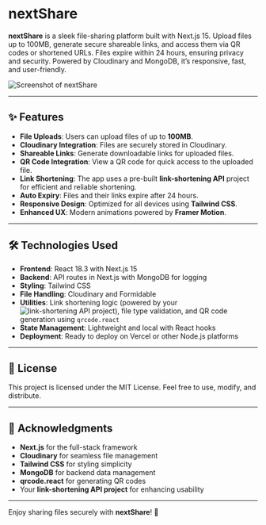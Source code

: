 # **nextShare**

**nextShare** is a sleek file-sharing platform built with Next.js 15. Upload files up to 100MB, generate secure shareable links, and access them via QR codes or shortened URLs. Files expire within 24 hours, ensuring privacy and security. Powered by Cloudinary and MongoDB, it’s responsive, fast, and user-friendly.

![Screenshot of nextShare](https://github.com/user-attachments/assets/750ef5b4-2d72-4585-bd39-1f3d8dbea207)

---

## ✨ Features

- **File Uploads**: Users can upload files of up to **100MB**.
- **Cloudinary Integration**: Files are securely stored in Cloudinary.
- **Shareable Links**: Generate downloadable links for uploaded files.
- **QR Code Integration**: View a QR code for quick access to the uploaded file.
- **Link Shortening**: The app uses a pre-built **link-shortening API** project for efficient and reliable shortening.
- **Auto Expiry**: Files and their links expire after 24 hours.
- **Responsive Design**: Optimized for all devices using **Tailwind CSS**.
- **Enhanced UX**: Modern animations powered by **Framer Motion**.

---

## 🛠️ Technologies Used

- **Frontend**: React 18.3 with Next.js 15
- **Backend**: API routes in Next.js with MongoDB for logging
- **Styling**: Tailwind CSS
- **File Handling**: Cloudinary and Formidable
- **Utilities**: Link shortening logic (powered by your ![link-shortening API project](https://github.com/AnkitNayak-eth/Trim-it-url-shortener)), file type validation, and QR code generation using `qrcode.react`
- **State Management**: Lightweight and local with React hooks
- **Deployment**: Ready to deploy on Vercel or other Node.js platforms

---

## 📜 License
This project is licensed under the MIT License. Feel free to use, modify, and distribute.

---

## 🙌 Acknowledgments
- **Next.js** for the full-stack framework
- **Cloudinary** for seamless file management
- **Tailwind CSS** for styling simplicity
- **MongoDB** for backend data management
- **qrcode.react** for generating QR codes
- Your **link-shortening API project** for enhancing usability

---

Enjoy sharing files securely with **nextShare**! 🚀
